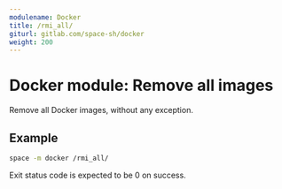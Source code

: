 ```yaml
---
modulename: Docker
title: /rmi_all/
giturl: gitlab.com/space-sh/docker
weight: 200
---
```

# Docker module: Remove all images

Remove all Docker images, without any exception.

## Example

```sh
space -m docker /rmi_all/
```

Exit status code is expected to be 0 on success.
